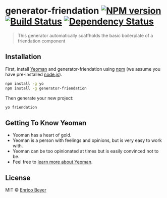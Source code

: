 # generator-friendation [![NPM version][npm-image]][npm-url] [![Build Status][travis-image]][travis-url] [![Dependency Status][daviddm-image]][daviddm-url]
> This generator automatically scaffholds the basic boilerplate of a friendation component

## Installation

First, install [Yeoman](http://yeoman.io) and generator-friendation using [npm](https://www.npmjs.com/) (we assume you have pre-installed [node.js](https://nodejs.org/)).

```bash
npm install -g yo
npm install -g generator-friendation
```

Then generate your new project:

```bash
yo friendation
```

## Getting To Know Yeoman

 * Yeoman has a heart of gold.
 * Yeoman is a person with feelings and opinions, but is very easy to work with.
 * Yeoman can be too opinionated at times but is easily convinced not to be.
 * Feel free to [learn more about Yeoman](http://yeoman.io/).

## License

MIT © [Enrico Beyer]()


[npm-image]: https://badge.fury.io/js/generator-friendation.svg
[npm-url]: https://npmjs.org/package/generator-friendation
[travis-image]: https://travis-ci.com/fv-enrico/generator-friendation.svg?branch=master
[travis-url]: https://travis-ci.com/fv-enrico/generator-friendation
[daviddm-image]: https://david-dm.org/fv-enrico/generator-friendation.svg?theme=shields.io
[daviddm-url]: https://david-dm.org/fv-enrico/generator-friendation
